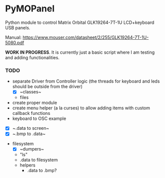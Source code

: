 # PyMOPanel
Python module to control Matrix Orbital GLK19264-7T-1U LCD+keyboard USB panels.

Manual: https://www.mouser.com/datasheet/2/255/GLK19264-7T-1U-5080.pdf

**WORK IN PROGRESS**. It is currently just a basic script where I am testing and adding functionalities.

### TODO
 - separate Driver from Controller logic (the threads for keyboard and leds should be outside from the driver)
   - [x] ~classes~
   - files
 - create proper module
 - create menu helper (a la curses) to allow adding items with custom callback functions
 - keyboard to OSC example
 - [x] ~.data to screen~
 - [x] ~.bmp to .data~
 - filesystem
   - [x] ~dumpers~
   - "ls"
   - .data to filesystem
   - helpers
     - .data to .bmp?
     
